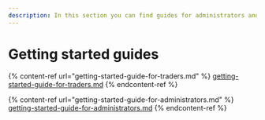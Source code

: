 ```yaml
---
description: In this section you can find guides for administrators and traders.
---
```


# Getting started guides

{% content-ref url="getting-started-guide-for-traders.md" %}
[getting-started-guide-for-traders.md](getting-started-guide-for-traders.md)
{% endcontent-ref %}

{% content-ref url="getting-started-guide-for-administrators.md" %}
[getting-started-guide-for-administrators.md](getting-started-guide-for-administrators.md)
{% endcontent-ref %}

